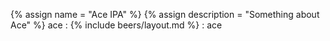 {% assign name = "Ace IPA" %}
{% assign description = "Something about Ace" %}
ace :
{% include beers/layout.md %}
: ace<br>
